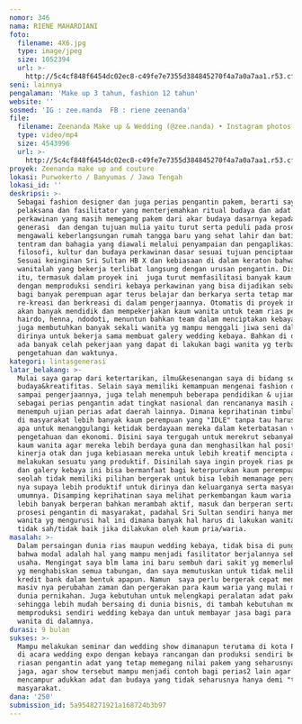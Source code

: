 ```yaml
---
nomor: 346
nama: RIENE MAHARDIANI
foto:
  filename: 4X6.jpg
  type: image/jpeg
  size: 1052394
  url: >-
    http://5c4cf848f6454dc02ec8-c49fe7e7355d384845270f4a7a0a7aa1.r53.cf2.rackcdn.com/9eee717d-ee45-42d1-ab0b-53234c5f921b/4X6.jpg
seni: lainnya
pengalaman: 'Make up 3 tahun, fashion 12 tahun'
website: ''
sosmed: 'IG : zee.nanda  FB : riene zeenanda'
file:
  filename: Zeenanda Make up & Wedding (@zee.nanda) • Instagram photos and videos.MP4
  type: video/mp4
  size: 4543996
  url: >-
    http://5c4cf848f6454dc02ec8-c49fe7e7355d384845270f4a7a0a7aa1.r53.cf2.rackcdn.com/ac7f16f8-8910-4cd3-adfc-377d222dc405/Zeenanda%20Make%20up%20&%20Wedding%20(@zee.nanda)%20%E2%80%A2%20Instagram%20photos%20and%20videos.MP4
proyek: Zeenanda make up and couture
lokasi: Purwokerto / Banyumas / Jawa Tengah
lokasi_id: ''
deskripsi: >-
  Sebagai fashion designer dan juga perias pengantin pakem, berarti saya sebagai
  pelaksana dan fasilitator yang menterjemahkan ritual budaya dan adat
  perkawinan yang masih memegang pakem dari akar budaya dasarnya kepada lintas
  generasi  dan dengan tujuan mulia yaitu turut serta peduli pada proses
  mengawali keberlangsungan rumah tangga baru yang sehat lahir dan batin,
  tentram dan bahagia yang diawali melalui penyampaian dan pengaplikasian
  filosofi, kultur dan budaya perkawinan dasar sesuai tujuan penciptaan adat.
  Sesuai keinginan Sri Sultan HB X dan kebiasaan di dalam keraton bahwa kaum
  wanitalah yang bekerja terlibat langsung dengan urusan pengantin. Disamping
  itu, termasuk dalam proyek ini  juga turut memfasilitasi banyak kaum hawa
  dengan memproduksi sendiri kebaya perkawinan yang bisa dijadikan sebagai wadah
  bagi banyak perempuan agar terus belajar dan berkarya serta tetap mampu
  re-kreasi dan berkreasi di dalam pengerjaannya. Otomatis di proyek ini saya
  akan banyak mendidik dan mempekerjakan kaum wanita untuk team rias pengantin,
  hairdo, henna, ndodoti, menuntun bahkan team dalam menciptakan kebaya wedding
  juga membutuhkan banyak sekali wanita yg mampu menggali jiwa seni dalam
  dirinya untuk bekerja sama membuat galery wedding kebaya. Bahkan di dalamnya
  ada banyak celah pekerjaan yang dapat di lakukan bagi wanita yg terbatas baik
  pengetahuan dan waktunya.
kategori: lintasgenerasi
latar_belakang: >-
  Mulai saya garap dari ketertarikan, ilmu&kesenangan saya di bidang seni,
  budaya&kreatifitas. Selain saya memiliki kemampuan mengenai fashion design
  sampai pengerjaannya, juga telah menempuh beberapa pendidikan & ujian Diknas
  sebagai perias pengantin adat tingkat nasional dan rencananya masih akan terus
  menempuh ujian perias adat daerah lainnya. Dimana keprihatinan timbul ketika
  di masyarakat lebih banyak kaum perempuan yang "IDLE" tanpa tau harus berbuat
  apa untuk menanggulangi ketidak berdayaan mereka dalam keterbatasan visi,
  pengetahuan dan ekonomi. Disini saya tergugah untuk merekrut sebanyak2 nya
  kaum wanita agar mereka lebih berdaya guna dan menghasilkan hal positif bagi
  kinerja otak dan juga kebiasaan mereka untuk lebih kreatif mencipta atau
  melakukan sesuatu yang produktif. Disinilah saya ingin proyek rias pengantin
  dan galery kebaya ini bisa bermanfaat bagi keterpurukan kaum perempuan yang
  seolah tidak memiliki pilihan bergerak untuk bisa lebih memanage pergerakan
  nya supaya lebih produktif untuk dirinya dan keluarganya serta masyarakat pada
  umumnya. Disamping keprihatinan saya melihat perkembangan kaum waria yang
  lebih banyak berperan bahkan merambah aktif, masuk dan berperan serta dalam
  prosesi pengantin di masyarakat, padahal Sri Sultan sendiri hanya membolehkan
  wanita yg mengurusi hal ini dimana banyak hal harus di lakukan wanita asli dan
  tidak sah/tidak baik jika dilakukan oleh kaum pria/waria.
masalah: >-
  Dalam persaingan dunia rias maupun wedding kebaya, tidak bisa di pungkiri
  bahwa modal adalah hal yang mampu menjadi fasilitator berjalannya sebuah
  usaha. Mengingat saya blm lama ini baru sembuh dari sakit yg memerlukan biaya
  yg menghabiskan semua tabungan, dan saya memutuskan untuk tidak melibatkan
  kredit bank dalam bentuk apapun. Namun  saya perlu bergerak cepat mengingat
  masiv nya perubahan zaman dan pergerakan para kaum waria yang mulai merambah
  dunia pernikahan. Juga kebutuhan untuk melengkapi peralatan adat pakem
  sehingga lebih mudah bersaing di dunia bisnis, di tambah kebutuhan modal untuk
  memproduksi sendiri wedding kebaya dan untuk membayar jasa bagi para pekerja
  wanita di dalamnya.
durasi: 9 bulan
sukses: >-
  Mampu melakukan seminar dan wedding show dimanapun terutama di kota Purwokerto
  di acara wedding expo dengan kebaya rancangan dan produksi sendiri berikut
  riasan pengantin adat yang tetap memegang nilai pakem yang seharusnya tetap di
  jaga, agar show tersebut mampu menjadi contoh bagi perias2 lain agar tidak
  mencampur adukkan adat dan budaya yang tidak seharusnya hanya demi "trend" di
  masyarakat.
dana: '250'
submission_id: 5a9548271921a168724b3b97
---
```

